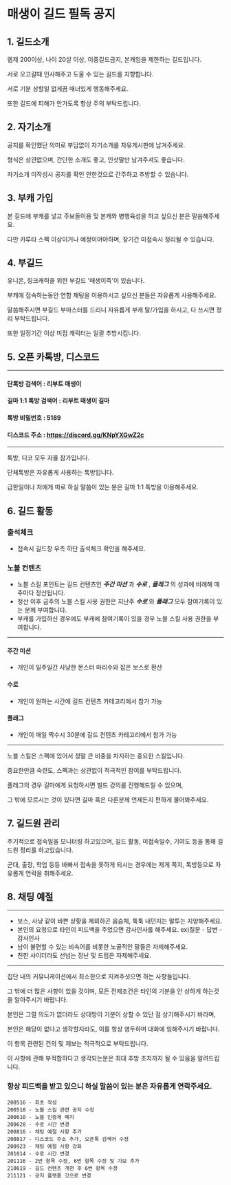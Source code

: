 # 매생이 길드 필독 공지

## 1. 길드소개
렙제 200이상, 나이 20살 이상, 이중길드금지, 본캐임을 제한하는 길드입니다.

서로 오고갈때 인사해주고 도울 수 있는 길드를 지향합니다.

서로 기분 상할일 없게끔 매너있게 행동해주세요.

또한 길드에 피해가 안가도록 항상 주의 부탁드립니다.

## 2. 자기소개
공지를 확인했단 의미로 부담없이 자기소개를 자유게시판에 남겨주세요.

형식은 상관없으며, 간단한 소개도 좋고, 인삿말만 남겨주셔도 좋습니다.

자기소개 미작성시 공지를 확인 안한것으로 간주하고 추방할 수 있습니다.

## 3. 부캐 가입
본 길드에 부캐를 넣고 주보돌이용 및 본캐와 병행육성을 하고 싶으신 분은 말씀해주세요.

다만 카루타 스펙 이상이거나 예정이어야하며, 장기간 미접속시 정리될 수 있습니다.

## 4. 부길드
유니온, 링크캐릭을 위한 부길드 '매생이죽'이 있습니다.

부캐에 접속하는동안 연합 채팅을 이용하시고 싶으신 분들은 자유롭게 사용해주세요.

말씀해주시면 부길드 부마스터를 드리니 자유롭게 부캐 탈/가입을 하시고, 다 쓰시면 정리 부탁드립니다.

또한 일정기간 이상 미접 캐릭터는 일괄 추방시킵니다.

## 5. 오픈 카톡방, 디스코드
***
#### 단톡방 검색어 : 리부트 매생이
#### 길마 1:1 톡방 검색어 : 리부트 매생이 길마
#### 톡방 비밀번호 : 5189
#### 디스코드 주소 : https://discord.gg/KNpYXGwZ2c
***
톡방, 디코 모두 자율 참가입니다.

단체톡방은 자유롭게 사용하는 톡방입니다.

급한일이나 저에게 따로 하실 말씀이 있는 분은 길마 1:1 톡방을 이용해주세요.

## 6. 길드 활동
### 출석체크
- 접속시 길드창 우측 하단 출석체크 확인을 해주세요.

### 노블 컨텐츠
 - 노블 스킬 포인트는 길드 컨텐츠인 ___주간 미션___ 과 ___수로___ , ___플래그___ 의 성과에 비례해 매주마다 정산됩니다.
 - 정산 이후 금주의 노블 스킬 사용 권한은 지난주 ___수로___ 와 ___플래그___ 모두 참여기록이 있는 분께 부여합니다.
 - 부캐를 가입하신 경우에도 부캐에 참여기록이 있을 경우 노블 스킬 사용 권한을 부여합니다.

***

#### 주간 미션
 - 개인이 일주일간 사냥한 몬스터 마리수와 잡은 보스로 환산

#### 수로
 - 개인이 원하는 시간에 길드 컨텐츠 카테고리에서 참가 가능

#### 플래그
 - 개인이 매일 짝수시 30분에 길드 컨텐츠 카테고리에서 참가 가능

***

노블 스킬은 스펙에 있어서 정말 큰 비중을 차지하는 중요한 스킬입니다.

중요한만큼 숙련도, 스펙과는 상관없이 적극적인 참여를 부탁드립니다.

플래그의 경우 길마에게 요청하시면 빌드 강의를 진행해드릴 수 있으며,

그 밖에 모르시는 것이 있다면 길마 혹은 다른분께 언제든지 편하게 물어봐주세요.

## 7. 길드원 관리
주기적으로 접속일을 모니터링 하고있으며, 길드 활동, 미접속일수, 기여도 등을 통해 길드원 정리를 하고있습니다.

군대, 출장, 학업 등등 바빠서 접속을 못하게 되시는 경우에는 제게 쪽지, 톡방등으로 자유롭게 연락을 취해주세요.

## 8. 채팅 예절
***
 - 보스, 사냥 같이 바쁜 상황을 제외하곤 음슴체, 툭툭 내던지는 말투는 지양해주세요.
 - 본인의 요청으로 타인이 피드백을 주었으면 감사인사를 해주세요. ex)질문 - 답변 - 감사인사
 - 남이 불편할 수 있는 비속어를 비롯한 노골적인 말들은 자제해주세요.
 - 친한 사이더라도 선넘는 장난 및 드립은 자제해주세요.
***

집단 내의 커뮤니케이션에서 최소한으로 지켜주셧으면 하는 사항들입니다.

그 밖에 더 많은 사항이 있을 것이며, 모든 전제조건은 타인의 기분을 안 상하게 하는것을 알아주시기 바랍니다.

본인은 그럴 의도가 없더라도 상대방이 기분이 상할 수 있단 점 상기해주시기 바라며,

본인은 해당이 없다고 생각할지라도, 이를 항상 염두하며 대화에 임해주시기 바랍니다.

이 항목 관련된 건의 및 제보는 적극적으로 부탁드립니다.

이 사항에 관해 부적합하다고 생각되는분은 최대 추방 조치까지 될 수 있음을 알려드립니다.


### 항상 피드백을 받고 있으니 하실 말씀이 있는 분은 자유롭게 연락주세요.

```
200516 - 최초 작성
200518 - 노블 스킬 관련 공지 수정
200610 - 노블 인증제 폐지
200628 - 수로 시간 변경
200816 - 채팅 예절 사항 추가
200817 - 디스코드 주소 추가, 오픈톡 검색어 수정
200923 - 채팅 예절 사항 강화
201014 - 수로 시간 변경
201116 - 2번 항목 수정, 6번 항목 수정 및 기보 추가
210619 - 길드 컨텐츠 개편 후 6번 항목 수정
211121 - 공지 플랫폼 깃으로 변경
```
